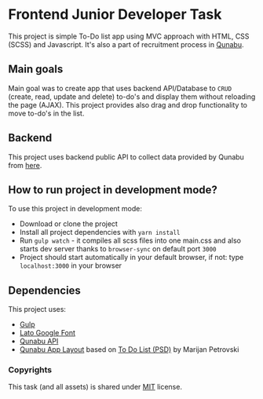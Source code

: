 # Frontend Junior Developer Task

This project is simple To-Do list app using MVC approach with HTML, CSS (SCSS) and Javascript. It's also a part of recruitment process in [Qunabu](https://qunabu.com/). 

## Main goals

Main goal was to create app that uses backend API/Database to `CRUD` (create, read, update and delete) to-do's and display them without reloading the page (AJAX). This project provides also drag and drop functionality to move to-do's in the list. 

## Backend

This project uses backend public API to collect data provided by Qunabu from [here](https://todo-simple-api.herokuapp.com/todos). 

## How to run project in development mode? 

To use this project in development mode: 
* Download or clone the project 
* Install all project dependencies with `yarn install`
* Run `gulp watch` - it compiles all scss files into one main.css and also starts dev server thanks to `browser-sync` on default port `3000`
* Project should start automatically in your default browser, if not: type `localhost:3000` in your browser
 
## Dependencies 

This project uses: 

* [Gulp](https://gulpjs.com/)
* [Lato Google Font](https://www.google.com/fonts#UsePlace:use/Collection:Lato)
* [Qunabu API](https://todo-simple-api.herokuapp.com/todos)
* [Qunabu App Layout](https://raw.githubusercontent.com/qunabu/junior-recruitment-task/master/assets/to-do-list.png) 
based on [To Do List (PSD)](https://www.behance.net/gallery/10852567/To-Do-List-(PSD)) by Marijan Petrovski

### Copyrights

This task (and all assets) is shared under [MIT](https://opensource.org/licenses/MIT) license.
